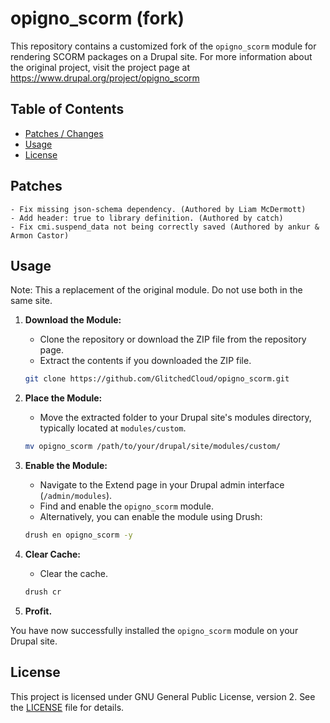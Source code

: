 # opigno_scorm (fork)

This repository contains a customized fork of the `opigno_scorm` module for rendering SCORM packages on a Drupal site.
For more information about the original project, visit the project page at https://www.drupal.org/project/opigno_scorm

## Table of Contents

- [Patches / Changes](#patches)
- [Usage](#usage)
- [License](#license)

## Patches
    - Fix missing json-schema dependency. (Authored by Liam McDermott)
    - Add header: true to library definition. (Authored by catch)
    - Fix cmi.suspend_data not being correctly saved (Authored by ankur & Armon Castor)

## Usage
Note: This a replacement of the original module. Do not use both in the same site. 

1. **Download the Module:**
    - Clone the repository or download the ZIP file from the repository page.
    - Extract the contents if you downloaded the ZIP file.

    ```bash
    git clone https://github.com/GlitchedCloud/opigno_scorm.git
    ```

2. **Place the Module:**
    - Move the extracted folder to your Drupal site's modules directory, typically located at `modules/custom`.

    ```bash
    mv opigno_scorm /path/to/your/drupal/site/modules/custom/
    ```

3. **Enable the Module:**
    - Navigate to the Extend page in your Drupal admin interface (`/admin/modules`).
    - Find and enable the `opigno_scorm` module.
    - Alternatively, you can enable the module using Drush:

    ```bash
    drush en opigno_scorm -y
    ```

4. **Clear Cache:**
    - Clear the cache.

    ```bash
    drush cr
    ```

5. **Profit.**

You have now successfully installed the `opigno_scorm` module on your Drupal site.

## License

This project is licensed under GNU General Public License, version 2. See the [LICENSE](LICENSE.md) file for details.